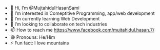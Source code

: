 - 👋 Hi, I’m @MujtahidulHasanSami
- 👀 I’m interested in Comeptitive Programming, app/web development
- 🌱 I’m currently learning Web Development
- 💞️ I’m looking to collaborate on tech industries
- 📫 How to reach me https://www.facebook.com/mujtahidul.hasan.7/
- 😄 Pronouns: He/Him
- ⚡ Fun fact: I love mountains

<!---
MujtahidulHasanSami/MujtahidulHasanSami is a ✨ special ✨ repository because its `README.md` (this file) appears on your GitHub profile.
You can click the Preview link to take a look at your changes.
--->
